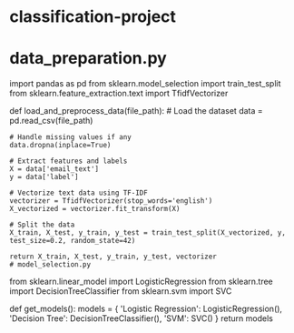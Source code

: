 # classification-project
# data_preparation.py

import pandas as pd
from sklearn.model_selection import train_test_split
from sklearn.feature_extraction.text import TfidfVectorizer

def load_and_preprocess_data(file_path):
    # Load the dataset
    data = pd.read_csv(file_path)
    
    # Handle missing values if any
    data.dropna(inplace=True)
    
    # Extract features and labels
    X = data['email_text']
    y = data['label']
    
    # Vectorize text data using TF-IDF
    vectorizer = TfidfVectorizer(stop_words='english')
    X_vectorized = vectorizer.fit_transform(X)
    
    # Split the data
    X_train, X_test, y_train, y_test = train_test_split(X_vectorized, y, test_size=0.2, random_state=42)
    
    return X_train, X_test, y_train, y_test, vectorizer
    # model_selection.py

from sklearn.linear_model import LogisticRegression
from sklearn.tree import DecisionTreeClassifier
from sklearn.svm import SVC

def get_models():
    models = {
        'Logistic Regression': LogisticRegression(),
        'Decision Tree': DecisionTreeClassifier(),
        'SVM': SVC()
    }
    return models
